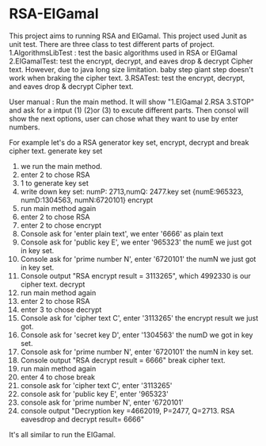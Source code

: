 # RSA-EIGamal

This project aims to running RSA and EIGamal.
This project used Junit as unit test. There are three class to test different parts of project.
  1.AlgorithmsLibTest : test the basic algorithms used in RSA or EIGamal
  2.EIGamalTest: test the encrypt, decrypt, and eaves drop & decrypt Cipher text. 
                 However, due to java long size limitation. baby step giant step doesn't work when braking the cipher text.
  3.RSATest: test the encrypt, decrypt, and eaves drop & decrypt Cipher text.

User manual :
Run the main method.
  It will show "1.EIGamal 2.RSA 3.STOP" and ask for a intput (1) (2)or (3) to excute different parts.
  Then consol will show the next options, user can chose what they want to use by enter numbers.
  
  For example let's do a RSA generator key set, encrypt, decrypt and break cipher text.
  generate key set
  1. we run the main method.
  2. enter 2 to chose RSA
  3. 1 to generate key set
  4. write down key set: numP: 2713,numQ: 2477.key set {numE:965323, numD:1304563, numN:6720101}
  encrypt
  5. run main method again
  6. enter 2 to chose RSA
  7. enter 2 to chose encrypt
  8. Console ask for 'enter plain text', we enter '6666' as plain text
  9. Console ask for 'public key E', we enter '965323' the numE we just got in key set.
  10. Console ask for 'prime number N', enter '6720101' the numN we just got in key set.
  11. Console output "RSA encrypt result = 3113265", which 4992330 is our cipher text.
  decrypt
  12. run main method again
  13. enter 2 to chose RSA
  14. enter 3 to chose decrypt
  15. Console ask for 'cipher text C', enter '3113265' the encrypt result we just got.
  16. Console ask for 'secret key D', enter '1304563' the numD we got in key set.
  17. Console ask for 'prime number N', enter '6720101' the numN in key set.
  18. Console output "RSA decrypt result = 6666"
  break cipher text.
  19. run main method again
  20. enter 4 to chose break
  21. console ask for 'cipher text C', enter '3113265'
  22. console ask for 'public key E', enter '965323'
  23. console ask for 'prime number N', enter '6720101'
  24. console output "Decryption key =4662019, P=2477, Q=2713. RSA eavesdrop and decrypt result= 6666"

It's all similar to run the EIGamal.
  
